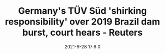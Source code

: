 ---
"title": "Germany's TÜV Süd 'shirking responsibility' over 2019 Brazil dam burst, court hears - Reuters"
"date": "2021-9-28 17:6:0"
"feed_name": "GOOGLENEWSMINING"
"feed_website": "https://news.google.com/search?q=mining%2Bincident&hl=en-US&gl=US&ceid=US:en"
"feed_rss": "https://news.google.com/rss/search?q=mining%2Bincident&hl=en-US&gl=US&ceid=US:en"
"link": "https://www.reuters.com/world/americas/germanys-tv-sd-shirking-responsibility-over-2019-brazil-dam-burst-court-hears-2021-09-28/"
"source": "{'href': 'https://www.reuters.com', 'title': 'Reuters'}"
"file": "_posts/2021-1-1-fb63c79a66917912832c1b761878d4140c2051ad.md"
"accident": "0"
"drilling": "0"
"dead": "0"
"injured": "0"
"arrested": "0"
"where": "unknown site"
"causes": "unknown"
"place": "unknown place"
---